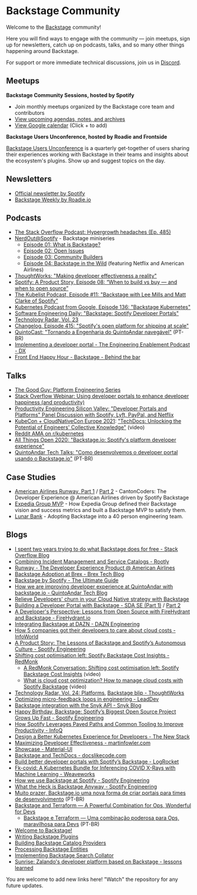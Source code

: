 # Backstage Community

Welcome to the [Backstage](https://github.com/backstage/backstage) community!

Here you will find ways to engage with the community — join meetups, sign up for newsletters, catch up on podcasts, talks, and so many other things happening around Backstage.

For support or more immediate technical discussions, join us in [Discord](https://discord.gg/MUpMjP2).

## Meetups

**Backstage Community Sessions, hosted by Spotify**

<!-- Waiting for poster -->
<!-- ![Poster](https://user-images.githubusercontent.com/8065913/142976156-471e4dbd-0ffb-4fea-8647-b485f95af413.png) -->

- Join monthly meetups organized by the Backstage core team and contributors
- [View upcoming agendas, notes, and archives](backstage-community-sessions)
- [View Google calendar](https://calendar.google.com/calendar/embed?src=c_qup9gbhn9sqpuao6trttd8mk5s@group.calendar.google.com) (Click + to add)

**Backstage Users Unconference, hosted by Roadie and Frontside**

[Backstage Users Unconference](https://hopin.com/events/backstage-users-unconference-mar-22) is a quarterly get-together of users sharing their experiences working with Backstage in their teams and insights about the ecosystem's plugins. Show up and suggest topics on the day.

## Newsletters

- [Official newsletter by Spotify](https://info.backstage.spotify.com/newsletter_subscribe)
- [Backstage Weekly by Roadie.io](https://roadie.io/backstage-weekly/)

## Podcasts

- [The Stack Overflow Podcast: Hypergrowth headaches (Ep. 485)](https://stackoverflow.blog/2022/09/16/hypergrowth-headaches-ep-485/)
- [NerdOut@Spotify](https://open.spotify.com/show/5eXZwvvxt3K2dxha3BSaAe) - Backstage miniseries
  - [Episode 01: What is Backstage?](https://open.spotify.com/episode/43cbJh4ccRD7lzM2730YK3)
  - [Episode 02: Open Issues](https://open.spotify.com/episode/332yTwGiILGKTS7dsHCj2P)
  - [Episode 03: Community Builders](https://open.spotify.com/episode/3JdT4c2IazDDBsuGGf0sOE)
  - [Episode 04: Backstage in the Wild](https://open.spotify.com/episode/3du4xUEwjKIj87F2NO8jNl) (featuring Netflix and American Airlines)
- [ThoughtWorks: "Making developer effectiveness a reality"](https://www.thoughtworks.com/podcasts/developer-effectiveness)
- [Spotify: A Product Story, Episode 08: “When to build vs buy — and when to open source”](https://open.spotify.com/episode/7iuQ3ew1Wwpuiq6LbBKzCl)
- [The Kubelist Podcast, Episode #11: "Backstage with Lee Mills and Matt Clarke of Spotify"](https://www.heavybit.com/library/podcasts/the-kubelist-podcast/ep-11-backstage-with-lee-mills-and-matt-clarke-of-spotify/)
- [Kubernetes Podcast from Google, Episode 136: "Backstage Kubernetes"](https://kubernetespodcast.com/episode/136-backstage/)
- [Software Engineering Daily: "Backstage: Spotify Developer Portals"](https://softwareengineeringdaily.com/2020/11/19/backstage-spotify-developer-portals-with-stefan-alund/)
- [Technology Radar, Vol. 23](https://www.youtube.com/watch?v=CUTSnAutoAM&t=1176)
- [Changelog, Episode 415: "Spotify's open platform for shipping at scale"](https://changelog.com/podcast/415)
- [QuintoCast: "Tornando a Engenharia do QuintoAndar navegável"](https://open.spotify.com/episode/5VUnjZGGIHBqiD8HHKHyd0?si=adcc7b390dbf45ef) (PT-BR)
- [Implementing a developer portal - The Engineering Enablement Podcast - DX](https://getdx.com/podcast/developer-portal)
- [Front End Happy Hour - Backstage - Behind the bar](https://www.frontendhappyhour.com/episodes/backstage-behind-the-bar/)

## Talks

- [The Good Guy: Platform Engineering Series](https://www.youtube.com/playlist?list=PLGVPcLSzJXQos1O18dvKoW2XSczz2I2lH)
- [Stack Overflow Webinar: Using developer portals to enhance developer happiness (and productivity)](https://resources.stackoverflow.co/topic/productivity-tips/backstage-internal-developer-portal-webinar/)
- [Productivity Engineering Silicon Valley: "Developer Portals and Platforms" Panel Discussion with Spotify, Lyft, PayPal, and Netflix](https://www.youtube.com/watch?v=ajN9-dWSVYs)
- [KubeCon + CloudNativeCon Europe 2021](https://kccnceu2021.sched.com/event/iE4G/techdocs-unlocking-the-potential-of-engineers-collective-knowledge-emma-indal-spotify): ["TechDocs: Unlocking the Potential of Engineers' Collective Knowledge"](https://youtu.be/aIURaocR5D8) (video)
- [Reddit AMA on r/kubernetes](https://www.reddit.com/r/kubernetes/comments/lwb31v/were_the_engineers_rethinking_kubernetes_at/)
- [All Things Open 2020: "Backstage.io: Spotify's platform developer experience"](https://www.youtube.com/watch?v=3FR0G0XRDMA)
- [QuintoAndar Tech Talks: "Como desenvolvemos o developer portal usando o Backstage.io"](https://www.youtube.com/watch?v=Y57gUwb1v3g) (PT-BR)

## Case Studies

- [American Airlines Runway, Part 1](https://www.youtube.com/watch?v=kZFdHmM5-7M) / [Part 2](https://www.youtube.com/watch?v=I2uEhK0T8MY) - CantonCoders: The Developer Experience @ American Airlines driven by Spotify Backstage
- [Expedia Group MVP](https://roadie.io/case-studies/expedia-group-backstage-mvp/) - How Expedia Group defined their Backstage vision and success metrics and built a Backstage MVP to satisfy them.
- [Lunar Bank](https://roadie.io/case-studies/lunar-backstage-adoption/) - Adopting Backstage into a 40 person engineering team.

## Blogs

- [I spent two years trying to do what Backstage does for free - Stack Overflow Blog](https://stackoverflow.blog/2022/09/19/i-spent-two-years-trying-to-do-what-backstage-does-for-free/)
- [Combining Incident Management and Service Catalogs - Rootly](https://rootly.com/changelog/2022-06-23-backstage-integration/)
- [Runway - The Developer Experience Product @ American Airlines](https://tech.aa.com/2021-12-21-runway-pt1/)
- [Backstage Adoption at Brex - Brex Tech Blog](https://medium.com/brexeng/backstage-adoption-at-brex-b415e0e7d3a6)
- [Backstage by Spotify - The Ultimate Guide](https://roadie.io/backstage-spotify/)
- [How we are improving developer experience at QuintoAndar with backstage.io - QuintoAndar Tech Blog](https://medium.com/quintoandar-tech-blog/how-we-are-improving-developer-experience-at-quintoandar-with-backstage-io-fa1ab70b75cb)
- [Relieve Developers' churn in your Cloud Native strategy with Backstage](https://frontside.com/blog/2021-05-14-avoid-cloud-native-churn-with-backstage/)
- [Building a Developer Portal with Backstage - SDA SE (Part 1)](https://medium.com/sda-se/building-a-developer-portal-with-backstage-part-1-c4602ee59260) / [Part 2](https://medium.com/sda-se/building-a-developer-portal-with-backstage-part-2-99537068f4ed)
- [A Developer's Perspective: Lessons from Open Source with FireHydrant and Backstage - FireHydrant.io](https://firehydrant.io/blog/a-developers-perspective-lessons-from-open-source/)
- [Integrating Backstage at DAZN - DAZN Engineering](https://medium.com/dazn-tech/integrating-backstage-at-dazn-b8ef5268b347)
- [How 5 companies got their developers to care about cloud costs - InfoWorld](https://www.infoworld.com/article/3623709/how-5-companies-got-their-developers-to-care-about-cloud-costs.html)
- [A Product Story: The Lessons of Backstage and Spotify’s Autonomous Culture - Spotify Engineering](https://engineering.atspotify.com/2021/05/18/a-product-story-the-lessons-of-backstage-and-spotifys-autonomous-culture/)
- [Shifting cost optimisation left: Spotify Backstage Cost Insights - RedMonk](https://redmonk.com/jgovernor/2021/04/28/shifting-cost-optimisation-left-spotify-backstage-cost-insights/)
  - [A RedMonk Conversation: Shifting cost optimisation left: Spotify Backstage Cost Insights](https://redmonk.com/videos/a-redmonk-conversation-shifting-cost-optimisation-left-spotify-backstage-cost-insights/) (video)
  - [What is cloud cost optimization? How to manage cloud costs with Spotify Backstage](https://redmonk.com/videos/what-is-cloud-cost-optimization-how-to-manage-cloud-costs-with-spotify-backstage/) (video)
- [Technology Radar, Vol. 24: Platforms](https://assets.thoughtworks.com/assets/technology-radar-vol-24-en.pdf), [Backstage blip - ThoughtWorks](https://www.thoughtworks.com/radar/platforms?blipid=202010066)
- [Optimizing micro-feedback loops in engineering - LeadDev](https://leaddev.com/productivity-eng-velocity/optimizing-micro-feedback-loops-engineering)
- [Backstage integration with the Snyk API - Snyk Blog](https://snyk.io/blog/backstage-integration-with-the-snyk-api/)
- [Happy Birthday, Backstage: Spotify’s Biggest Open Source Project Grows Up Fast - Spotify Engineering](https://engineering.atspotify.com/2021/03/16/happy-birthday-backstage-spotifys-biggest-open-source-project-grows-up-fast/)
- [How Spotify Leverages Paved Paths and Common Tooling to Improve Productivity - InfoQ](https://www.infoq.com/news/2021/03/spotify-paved-paths/)
- [Design a Better Kubernetes Experience for Developers - The New Stack](https://thenewstack.io/design-a-better-kubernetes-experience-for-developers/)
- [Maximizing Developer Effectiveness - martinfowler.com](https://martinfowler.com/articles/developer-effectiveness.html)
- [Showcase - Material-UI](https://material-ui.com/discover-more/showcase/)
- [Backstage and TechDocs - docslikecode.com](https://www.docslikecode.com/articles/ten-tips-maintaining-long-term-docs-like-code)
- [Build better developer portals with Spotify’s Backstage - LogRocket](https://blog.logrocket.com/better-developer-portals-spotify-backstage/)
- [Fk-covid: A Kubernetes Bundle for Inferencing COVID X-Rays with Machine Learning - Weaveworks](https://www.weave.works/blog/firekube-covid-ml)
- [How we use Backstage at Spotify - Spotify Engineering](https://engineering.atspotify.com/2020/04/21/how-we-use-backstage-at-spotify/)
- [What the Heck is Backstage Anyway - Spotify Engineering](https://engineering.atspotify.com/2020/03/17/what-the-heck-is-backstage-anyway/)
- [Muito prazer, Backstage.io uma nova forma de criar portais para times de desenvolvimento](https://medium.com/@_gdantas/muito-prazer-backstage-io-uma-nova-forma-de-criar-portais-para-times-de-desenvolvimento-3a4c744c85ca) (PT-BR)
- [Backstage and Terraform — A Powerful Combination for Ops, Wonderful for Devs](https://medium.com/@_gdantas/backstage-and-terraform-a-powerful-combination-for-ops-wonderful-for-devs-c04ebce849f0)
  - [Backstage e Terraform — Uma combinação poderosa para Ops, maravilhosa para Devs](https://medium.com/@_gdantas/backstage-e-terraform-uma-combina%C3%A7%C3%A3o-poderosa-para-ops-maravilhosa-para-devs-4c25070045cc) (PT-BR)
- [Welcome to Backstage!](https://drodil.medium.com/welcome-to-backstage-a51f853ec1cd)
- [Writing Backstage Plugins](https://betterprogramming.pub/writing-backstage-plugins-a6bb1283f42)
- [Building Backstage Catalog Providers](https://betterprogramming.pub/building-backstage-catalog-providers-9c144b2e6e7b)
- [Processing Backstage Entities](https://drodil.medium.com/processing-backstage-entities-48dbee26bb54)
- [Implementing Backstage Search Collator](https://drodil.medium.com/implementing-backstage-search-collator-112cd9433815)
- [Sunrise: Zalando's developer platform based on Backstage - lessons learned](https://engineering.zalando.com/posts/2023/08/sunrise-zalandos-developer-platform-based-on-backstage.html)

You are welcome to add new links here! "Watch" the repository for any future updates.

